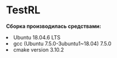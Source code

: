 # TestRL
   **Сборка производилась средствами:**
   <li> Ubuntu 18.04.6 LTS
   <li> gcc (Ubuntu 7.5.0-3ubuntu1~18.04) 7.5.0
   <li> cmake version 3.10.2
